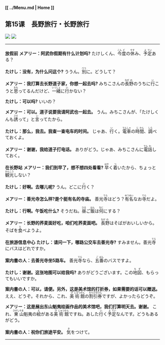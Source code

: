**[[ ../Menu.md | Home ]]**
## 第15课　長野旅行・长野旅行
![](src/15-1.PNG)
![](src/15-2.PNG)

---

**放假前**
**メアリー：阿武你假期有什么计划吗?**
たけしくん、<ruby>今<rp>(</rp><rt>こん</rt><rp>)</rp></ruby><ruby>度<rp>(</rp><rt>ど</rt><rp>)</rp></ruby>の<ruby>休<rp>(</rp><rt>やす</rt><rp>)</rp></ruby>み、<ruby>予<rp>(</rp><rt>よ</rt><rp>)</rp></ruby><ruby>定<rp>(</rp><rt>てい</rt><rp>)</rp></ruby>ある？

**たけし：没有，为什么问这个?**
ううん。<ruby>別<rp>(</rp><rt>べつ</rt><rp>)</rp></ruby>に。どうして？

**メアリー：我打算去长野道子家，你想一起去吗?**
みちこさんの<ruby>長<rp>(</rp><rt>なが</rt><rp>)</rp></ruby><ruby>野<rp>(</rp><rt>の</rt><rp>)</rp></ruby>のうちに<ruby>行<rp>(</rp><rt>い</rt><rp>)</rp></ruby>こうと<ruby>思<rp>(</rp><rt>おも</rt><rp>)</rp></ruby>ってるんだけど、<ruby>一<rp>(</rp><rt>いっ</rt><rp>)</rp></ruby><ruby>緒<rp>(</rp><rt>しょ</rt><rp>)</rp></ruby>に<ruby>行<rp>(</rp><rt>い</rt><rp>)</rp></ruby>かない？

**たけし：可以吗?**
いいの？

**メアリー：可以。道子说要我请阿武也一起去。**
うん。みちこさんが、「たけしくんも<ruby>誘<rp>(</rp><rt>さそ</rt><rp>)</rp></ruby>って」と<ruby>言<rp>(</rp><rt>い</rt><rp>)</rp></ruby>ってたから。

**たけし：那么，我去。我查一查电车的时间。**
じゃあ、<ruby>行<rp>(</rp><rt>い</rt><rp>)</rp></ruby>く。<ruby>電<rp>(</rp><rt>でん</rt><rp>)</rp></ruby><ruby>車<rp>(</rp><rt>しゃ</rt><rp>)</rp></ruby>の<ruby>時<rp>(</rp><rt>じ</rt><rp>)</rp></ruby><ruby>間<rp>(</rp><rt>かん</rt><rp>)</rp></ruby>、<ruby>調<rp>(</rp><rt>しら</rt><rp>)</rp></ruby>べておくよ。

**メアリー：谢谢，我给道子打电话。**
ありがどう。じゃあ、みちこさんに<ruby>電<rp>(</rp><rt>でん</rt><rp>)</rp></ruby><ruby>話<rp>(</rp><rt>わ</rt><rp>)</rp></ruby>しておく。

**在长野站**
**メアリー：我们到早了，想不想四处看看?**
<ruby>早<rp>(</rp><rt>はや</rt><rp>)</rp></ruby>く<ruby>着<rp>(</rp><rt>つ</rt><rp>)</rp></ruby>いたから、ちょっと<ruby>観<rp>(</rp><rt>かん</rt><rp>)</rp></ruby><ruby>光<rp>(</rp><rt>こう</rt><rp>)</rp></ruby>しない？

**たけし：好啊。去哪儿呢?**
うん。どこに<ruby>行<rp>(</rp><rt>い</rt><rp>)</rp></ruby>く？

**メアリー：善光寺怎么样?是个挺有名的寺庙。**
善光<ruby>寺<rp>(</rp><rt>てら</rt><rp>)</rp></ruby>はどう？<ruby>有<rp>(</rp><rt>ゆう</rt><rp>)</rp></ruby><ruby>名<rp>(</rp><rt>めい</rt><rp>)</rp></ruby>なお<ruby>寺<rp>(</rp><rt>てら</rt><rp>)</rp></ruby>だよ。

**たけし：行啊。午饭吃什么?**
そうだね。<ruby>昼<rp>(</rp><rt>ひる</rt><rp>)</rp></ruby>ご<ruby>飯<rp>(</rp><rt>はん</rt><rp>)</rp></ruby>は<ruby>何<rp>(</rp><rt>なに</rt><rp>)</rp></ruby>にする？

**メアリー：长野的荞麦面好吃，咱们吃荞麦面吧。**
<ruby>長<rp>(</rp><rt>なが</rt><rp>)</rp></ruby><ruby>野<rp>(</rp><rt>の</rt><rp>)</rp></ruby>はそばがおいしいから。そばを<ruby>食<rp>(</rp><rt>た</rt><rp>)</rp></ruby>べようよ。

**在旅游信息中心**
**たけし：请问一下，哪路公交车去善光寺?**
すみません。善光<ruby>寺<rp>(</rp><rt>てら</rt><rp>)</rp></ruby>にバスはどれですか。

**案内書の人：去善光寺坐5路车。**
善光<ruby>寺<rp>(</rp><rt>てら</rt><rp>)</rp></ruby>なら、<ruby>五<rp>(</rp><rt>ご</rt><rp>)</rp></ruby><ruby>番<rp>(</rp><rt>ばん</rt><rp>)</rp></ruby>のバスですよ。

**たけし：谢谢。这张地图可以给我吗?**
ありがどうございます。この<ruby>地<rp>(</rp><rt>ち</rt><rp>)</rp></ruby><ruby>図<rp>(</rp><rt>ず</rt><rp>)</rp></ruby>、もらってもいいですか。

**案内書の人：可以，请便。另外，这是美术馆的打折券，如果需要的话可以赠送。**
ええ、どうぞ。それから、これ、<ruby>美<rp>(</rp><rt>び</rt><rp>)</rp></ruby><ruby>術<rp>(</rp><rt>じゅつ</rt><rp>)</rp></ruby><ruby>館<rp>(</rp><rt>かん</rt><rp>)</rp></ruby>の<ruby>割<rp>(</rp><rt>わり</rt><rp>)</rp></ruby><ruby>引<rp>(</rp><rt>びき</rt><rp>)</rp></ruby><ruby>券<rp>(</rp><rt>けん</rt><rp>)</rp></ruby>ですが、よかったらどうぞ。

**メアリー：这是展出东山魁夷绘画作品的美术馆吧，我们打算明天去。谢谢。**
これ、<ruby>東<rp>(</rp><rt>ひがし</rt><rp>)</rp></ruby><ruby>山<rp>(</rp><rt>やま</rt><rp>)</rp></ruby>魁夷の<ruby>絵<rp>(</rp><rt>え</rt><rp>)</rp></ruby>がある<ruby>美<rp>(</rp><rt>び</rt><rp>)</rp></ruby><ruby>術<rp>(</rp><rt>じゅつ</rt><rp>)</rp></ruby><ruby>館<rp>(</rp><rt>かん</rt><rp>)</rp></ruby>ですね。あした<ruby>行<rp>(</rp><rt>い</rt><rp>)</rp></ruby>く<ruby>予<rp>(</rp><rt>よ</rt><rp>)</rp></ruby><ruby>定<rp>(</rp><rt>てい</rt><rp>)</rp></ruby>なんです。どうもあるがどう。

**案内書の人：祝你们旅途平安。**
<ruby>気<rp>(</rp><rt>き</rt><rp>)</rp></ruby>をつけて。

---
